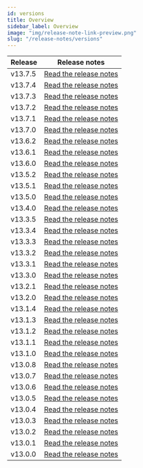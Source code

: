 ```yaml
---
id: versions
title: Overview
sidebar_label: Overview
image: "img/release-note-link-preview.png"
slug: "/release-notes/versions"
---
```

| Release | Release notes                                       |
|---------|-----------------------------------------------------|
| v13.7.5 | [Read the release notes](/v13/v13.7.5.md) |
| v13.7.4 | [Read the release notes](/v13/v13.7.4.md) |
| v13.7.3 | [Read the release notes](/v13/v13.7.3.md) |
| v13.7.2 | [Read the release notes](/v13/v13.7.2.md) |
| v13.7.1 | [Read the release notes](/v13/v13.7.1.md) |
| v13.7.0 | [Read the release notes](/v13/v13.7.0.md) |
| v13.6.2 | [Read the release notes](/v13/v13.6.2.md) |
| v13.6.1 | [Read the release notes](/v13/v13.6.1.md) |
| v13.6.0 | [Read the release notes](/v13/v13.6.0.md) |
| v13.5.2 | [Read the release notes](/v13/v13.5.2.md) |
| v13.5.1 | [Read the release notes](/v13/v13.5.1.md) |
| v13.5.0 | [Read the release notes](/v13/v13.5.0.md) |
| v13.4.0 | [Read the release notes](/v13/v13.4.0.md) |
| v13.3.5 | [Read the release notes](/v13/v13.3.5.md) |
| v13.3.4 | [Read the release notes](/v13/v13.3.4.md) |
| v13.3.3 | [Read the release notes](/v13/v13.3.3.md) |
| v13.3.2 | [Read the release notes](/v13/v13.3.2.md) |
| v13.3.1 | [Read the release notes](/v13/v13.3.1.md) |
| v13.3.0 | [Read the release notes](/v13/v13.3.0.md) |
| v13.2.1 | [Read the release notes](/v13/v13.2.1.md) |
| v13.2.0 | [Read the release notes](/v13/v13.2.0.md) |
| v13.1.4 | [Read the release notes](/v13/v13.1.4.md) |
| v13.1.3 | [Read the release notes](/v13/v13.1.3.md) |
| v13.1.2 | [Read the release notes](/v13/v13.1.2.md) |
| v13.1.1 | [Read the release notes](/v13/v13.1.1.md) |
| v13.1.0 | [Read the release notes](/v13/v13.1.0.md) |
| v13.0.8 | [Read the release notes](/v13/v13.0.8.md) |
| v13.0.7 | [Read the release notes](/v13/v13.0.7.md) |
| v13.0.6 | [Read the release notes](/v13/v13.0.6.md) |
| v13.0.5 | [Read the release notes](/v13/v13.0.5.md) |
| v13.0.4 | [Read the release notes](/v13/v13.0.4.md) |
| v13.0.3 | [Read the release notes](/v13/v13.0.3.md) |
| v13.0.2 | [Read the release notes](/v13/v13.0.2.md) |
| v13.0.1 | [Read the release notes](/v13/v13.0.1.md) |
| v13.0.0 | [Read the release notes](/v13/v13.0.0.md) |
